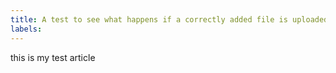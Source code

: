 ```yaml
---
title: A test to see what happens if a correctly added file is uploaded after a failure
labels: 
---
```


this is my test article
